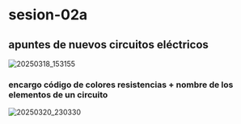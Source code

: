 # sesion-02a

## apuntes de nuevos circuitos eléctricos

![20250318_153155](https://github.com/user-attachments/assets/fb7db682-5df3-4332-a177-ffa8544adb4d)

### encargo código de colores resistencias + nombre de los elementos de un circuito

![20250320_230330](https://github.com/user-attachments/assets/3f4e12e5-277e-41ca-b536-9e100c3a89c2)
